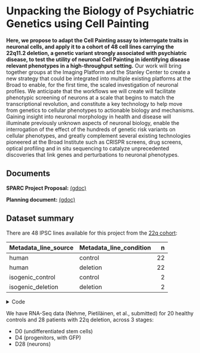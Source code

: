 # Unpacking the Biology of Psychiatric Genetics using Cell Painting


**Here, we propose to adapt the Cell Painting assay to interrogate traits in neuronal cells, and apply it to a cohort of 48 cell lines carrying the 22q11.2 deletion, a genetic variant strongly associated with psychiatric disease, to test the utility of neuronal Cell Painting in identifying disease relevant phenotypes in a high-throughput setting.** Our work will bring together groups at the Imaging Platform and the Stanley Center to create a new strategy that could be integrated into multiple existing platforms at the Broad to enable, for the first time, the scaled investigation of neuronal profiles. We anticipate that the workflows we will create will facilitate phenotypic screening of neurons at a scale that begins to match the transcriptional revolution, and constitute a key technology to help move from genetics to cellular phenotypes to actionable biology and mechanisms. Gaining insight into neuronal morphology in health and disease will illuminate previously unknown aspects of neuronal biology, enable the interrogation of the effect of the hundreds of genetic risk variants on cellular phenotypes, and greatly complement several existing technologies pioneered at the Broad Institute such as CRISPR screens, drug screens, optical profiling and in situ sequencing to catalyze unprecedented discoveries that link genes and perturbations to neuronal phenotypes.


## Documents

**SPARC Project Proposal:** [(gdoc)](https://docs.google.com/document/d/19uRqfbbwfTVl0vm1ubchO0tccvPs7kpXKlHxpxEDaHU/edit)

**Planning document:** [(gdoc)](https://docs.google.com/document/d/1zEamFSAhJfkR7JPTmALCSpijIo1l7a-KzY32LPFUR48/edit)


## Dataset summary

There are 48 IPSC lines available for this project from the [22q cohort](https://docs.google.com/spreadsheets/d/1ShXDddzO5mK7-C6G_BQYM3H7y8-2sGOOUn5uRX6SXVk/edit#gid=0):


|Metadata_line_source |Metadata_line_condition |  n|
|:--------------------|:-----------------------|--:|
|human                |control                 | 22|
|human                |deletion                | 22|
|isogenic_control     |control                 |  2|
|isogenic_deletion    |deletion                |  2|


<details>
  <summary> Code </summary>
  
```r
read_tsv("metadata/NCP_STEM_1/platemap/BR_NCP_STEM_1.txt") %>% 
  distinct(line_ID, line_condition, line_source) %>% count(line_source, line_condition) %>% 
  knitr::kable()
```
  
</details>


We have RNA-Seq data (Nehme, Pietiläinen, et al., submitted) for 20 healthy controls and 28 patients with 22q deletion, across 3 stages:
 
- D0 (undifferentiated stem cells)
- D4 (progenitors, with GFP)
- D28 (neurons)

